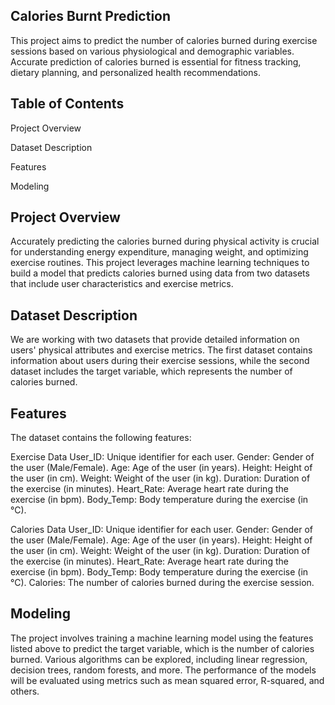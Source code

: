 ## Calories Burnt Prediction
This project aims to predict the number of calories burned during exercise sessions based on various physiological and demographic variables. Accurate prediction of calories burned is essential for fitness tracking, dietary planning, and personalized health recommendations.

## Table of Contents
Project Overview

Dataset Description

Features

Modeling

## Project Overview
Accurately predicting the calories burned during physical activity is crucial for understanding energy expenditure, managing weight, and optimizing exercise routines. This project leverages machine learning techniques to build a model that predicts calories burned using data from two datasets that include user characteristics and exercise metrics.

## Dataset Description
We are working with two datasets that provide detailed information on users' physical attributes and exercise metrics. The first dataset contains information about users during their exercise sessions, while the second dataset includes the target variable, which represents the number of calories burned.

## Features
The dataset contains the following features:

Exercise Data
User_ID: Unique identifier for each user.
Gender: Gender of the user (Male/Female).
Age: Age of the user (in years).
Height: Height of the user (in cm).
Weight: Weight of the user (in kg).
Duration: Duration of the exercise (in minutes).
Heart_Rate: Average heart rate during the exercise (in bpm).
Body_Temp: Body temperature during the exercise (in °C).

Calories Data
User_ID: Unique identifier for each user.
Gender: Gender of the user (Male/Female).
Age: Age of the user (in years).
Height: Height of the user (in cm).
Weight: Weight of the user (in kg).
Duration: Duration of the exercise (in minutes).
Heart_Rate: Average heart rate during the exercise (in bpm).
Body_Temp: Body temperature during the exercise (in °C).
Calories: The number of calories burned during the exercise session.

## Modeling
The project involves training a machine learning model using the features listed above to predict the target variable, which is the number of calories burned. Various algorithms can be explored, including linear regression, decision trees, random forests, and more. The performance of the models will be evaluated using metrics such as mean squared error, R-squared, and others.

